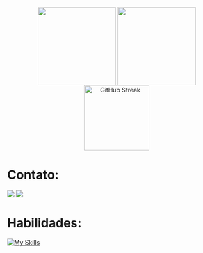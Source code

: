 
 



<div align="center">
  <img align="center" height="180em" src="https://github-readme-stats.vercel.app/api?username=EduHoff&show_icons=true&theme=dark"/>
  <img align="center" height="180em" src="https://github-readme-stats.vercel.app/api/top-langs/?username=EduHoff&layout=compact&theme=dark&hide=html,css"/>
  <img src="https://streak-stats.demolab.com?user=EduHoff&locale=pt-br&mode=daily&theme=dark" height="150" alt="GitHub Streak" />
</div>

# <div align="center">
  <h1>Contato:</h1>
  <a href="mailto:ehcs.business@gmail.com" target="_blank"><img src="https://skillicons.dev/icons?i=gmail"></a>
  <a href="www.linkedin.com/in/eduardo-hoffmann-do-carmo-silva-ba4635280" target="_blank"><img src="https://skillicons.dev/icons?i=linkedin"></a>
</div>

# <div align="center">
  <h1>Habilidades:</h1>
  
  [![My Skills](https://skillicons.dev/icons?i=linux,java,c,cpp,python&theme=dark)](https://skillicons.dev)
</div>


<!--https://github.com/anuraghazra/github-readme-stats-->
<!--https://shields.io/
https://img.shields.io/badge/<TEXTO>-<COR>?style=for-the-badge&logo=<LOGO>&logoColor=<COR_LOGO>-->

